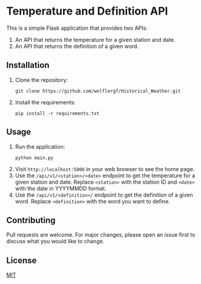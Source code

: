 # Temperature and Definition API

This is a simple Flask application that provides two APIs:

1. An API that returns the temperature for a given station and date.
2. An API that returns the definition of a given word.

## Installation

1. Clone the repository:
   ```
   git clone https://github.com/wolflergf/Historical_Weather.git
   ```
2. Install the requirements:
   ```
   pip install -r requirements.txt
   ```

## Usage

1. Run the application:
   ```
   python main.py
   ```
2. Visit `http://localhost:5000` in your web browser to see the home page.
3. Use the `/api/v1/<station>/<date>` endpoint to get the temperature for a given station and date. Replace `<station>` with the station ID and `<date>` with the date in YYYYMMDD format.
4. Use the `/api/v1/<definition>/` endpoint to get the definition of a given word. Replace `<definition>` with the word you want to define.

## Contributing

Pull requests are welcome. For major changes, please open an issue first to discuss what you would like to change.

## License

[MIT](https://choosealicense.com/licenses/mit/)
